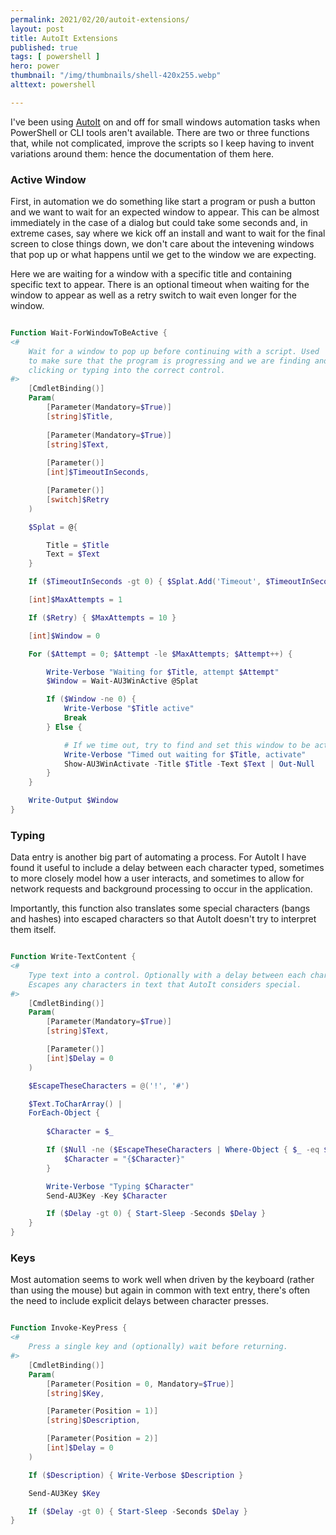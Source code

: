 ```yaml
---
permalink: 2021/02/20/autoit-extensions/
layout: post
title: AutoIt Extensions
published: true 
tags: [ powershell ]
hero: power
thumbnail: "/img/thumbnails/shell-420x255.webp"
alttext: powershell

---
```


I've been using <a href="https://www.autoitscript.com/site/">AutoIt</a> on and off for small windows automation tasks 
when PowerShell or CLI tools aren't available. There are two or three functions that, while not complicated, improve the 
scripts so I keep having to invent variations around them: hence the documentation of them here.


### Active Window

First, in automation we do something like start a program or push a button and we want to wait for an expected window 
to appear. This can be almost immediately in the case of a dialog but could take some seconds and, in extreme cases, 
say where we kick off an install and want to wait for the final screen to close things down, we don't care about the 
intevening windows that pop up or what happens until we get to the window we are expecting. 

Here we are waiting for a window with a specific title and containing specific text to appear. There is an optional timeout
when waiting for the window to appear as well as a retry switch to wait even longer for the window.

```powershell

Function Wait-ForWindowToBeActive {
<#  
    Wait for a window to pop up before continuing with a script. Used 
    to make sure that the program is progressing and we are finding and 
    clicking or typing into the correct control.
#>
	[CmdletBinding()]
	Param(
		[Parameter(Mandatory=$True)]
		[string]$Title, 
		
		[Parameter(Mandatory=$True)]
		[string]$Text, 
		
		[Parameter()]
		[int]$TimeoutInSeconds, 

		[Parameter()]
		[switch]$Retry
	)

	$Splat = @{

		Title = $Title
		Text = $Text
	}

	If ($TimeoutInSeconds -gt 0) { $Splat.Add('Timeout', $TimeoutInSeconds) }

	[int]$MaxAttempts = 1

	If ($Retry) { $MaxAttempts = 10 }

	[int]$Window = 0

	For ($Attempt = 0; $Attempt -le $MaxAttempts; $Attempt++) {

		Write-Verbose "Waiting for $Title, attempt $Attempt"
		$Window = Wait-AU3WinActive @Splat

		If ($Window -ne 0) {
			Write-Verbose "$Title active"
			Break
		} Else {

			# If we time out, try to find and set this window to be active.
			Write-Verbose "Timed out waiting for $Title, activate"
			Show-AU3WinActivate -Title $Title -Text $Text | Out-Null
		}
	} 

	Write-Output $Window
}

```

### Typing 

Data entry is another big part of automating a process. For AutoIt I have found it useful to 
include a delay between each character typed, sometimes to more closely model how a user interacts, 
and sometimes to allow for network requests and background processing to occur in the application. 

Importantly, this function also translates some special characters (bangs and hashes) into escaped characters
so that AutoIt doesn't try to interpret them itself.

```powershell

Function Write-TextContent {
<#
    Type text into a control. Optionally with a delay between each character typed.
    Escapes any characters in text that AutoIt considers special.
#>    
	[CmdletBinding()]
	Param(
		[Parameter(Mandatory=$True)]
		[string]$Text,

		[Parameter()]
		[int]$Delay = 0
	)

    $EscapeTheseCharacters = @('!', '#')

	$Text.ToCharArray() | 
	ForEach-Object { 
		
		$Character = $_	

        If ($Null -ne ($EscapeTheseCharacters | Where-Object { $_ -eq $Character})) {
			$Character = "{$Character}"
		}

		Write-Verbose "Typing $Character"
		Send-AU3Key -Key $Character

		If ($Delay -gt 0) { Start-Sleep -Seconds $Delay }
	}
}

```

### Keys

Most automation seems to work well when driven by the keyboard (rather than using the mouse) but again in 
common with text entry, there's often the need to include explicit delays between character presses.

```powershell

Function Invoke-KeyPress {
<#
    Press a single key and (optionally) wait before returning.
#>
	[CmdletBinding()]
	Param(
		[Parameter(Position = 0, Mandatory=$True)]
		[string]$Key,

		[Parameter(Position = 1)]
		[string]$Description,

		[Parameter(Position = 2)]
		[int]$Delay = 0
	)

	If ($Description) { Write-Verbose $Description }

	Send-AU3Key $Key

	If ($Delay -gt 0) { Start-Sleep -Seconds $Delay }
}

```
